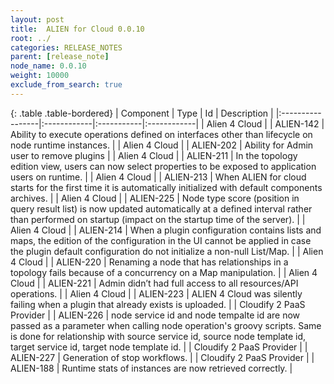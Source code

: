 ```yaml
---
layout: post
title:  ALIEN for Cloud 0.0.10
root: ../
categories: RELEASE_NOTES
parent: [release_note]
node_name: 0.0.10
weight: 10000
exclude_from_search: true
---
```


{: .table .table-bordered}
| Component        | Type        | Id         | Description |
|:-----------------|:------------|:-----------|:------------|
| <span class="text-success"> Alien 4 Cloud</span> | <i class="fa fa-plus text-success"></i> | ALIEN-142 | Ability to execute operations defined on interfaces other than lifecycle on node runtime instances. |
| <span class="text-success"> Alien 4 Cloud</span> | <i class="fa fa-plus text-success"></i> | ALIEN-202 | Ability for Admin user to remove plugins |
| <span class="text-success"> Alien 4 Cloud</span> | <i class="fa fa-plus text-success"></i> | ALIEN-211 | In the topology edition view, users can now select properties to be exposed to application users on runtime. |
| <span class="text-success"> Alien 4 Cloud</span> | <i class="fa fa-plus text-success"></i> | ALIEN-213 | When ALIEN for cloud starts for the first time it is automatically initialized with default components archives. |
| <span class="text-success"> Alien 4 Cloud</span> | <i class="fa fa-level-up text-primary"></i> | ALIEN-225 | Node type score (position in query result list) is now updated automatically at a defined interval rather than performed on startup (impact on the startup time of the server). |
| <span class="text-success"> Alien 4 Cloud</span> | <i class="fa fa-bug text-danger"></i> | ALIEN-214 | When a plugin configuration contains lists and maps, the edition of the configuration in the UI cannot be applied in case the plugin default configuration do not initialize a non-null List/Map. |
| <span class="text-success"> Alien 4 Cloud</span> | <i class="fa fa-bug text-danger"></i> | ALIEN-220 | Renaming a node that has relationships in a topology fails because of a concurrency on a Map manipulation. |
| <span class="text-success"> Alien 4 Cloud</span> | <i class="fa fa-bug text-danger"></i> | ALIEN-221 | Admin didn’t had full access to all resources/API operations. |
| <span class="text-success"> Alien 4 Cloud</span> | <i class="fa fa-bug text-danger"></i> | ALIEN-223 | ALIEN 4 Cloud was silently failing when a plugin that already exists is uploaded. |
| <span class="text-primary"> Cloudify 2 PaaS Provider</span> | <i class="fa fa-plus text-success"></i> | ALIEN-226 | node service id and node tempalte id are now passed as a parameter when calling node operation's groovy scripts. Same is done for relationship with source service id, source node template id, target service id, target node template id. |
| <span class="text-primary"> Cloudify 2 PaaS Provider</span> | <i class="fa fa-plus text-success"></i> | ALIEN-227 | Generation of stop workflows. |
| <span class="text-primary"> Cloudify 2 PaaS Provider</span> | <i class="fa fa-level-up text-primary"></i> | ALIEN-188 | Runtime stats of instances are now retrieved correctly. |

